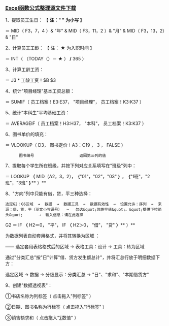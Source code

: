 ### [Excel函数公式整理源文件下载](https://dev.onti.net/down/CDN/Files/2019/10/13/Excel%E5%87%BD%E6%95%B0%E5%85%AC%E5%BC%8F%E6%95%B4%E7%90%86%20%281%29%281%29.docx"Excel函数公式整理源文件下载")

1、提取员工生日：   【 **注：&quot; &quot; 为小写 】**

＝ MID（ F3，7，4 ）&amp; &quot;年&quot; &amp; MID（ F3，11，2 ）&amp; &quot;月&quot; &amp; MID（ F3，13，2）&amp; &quot;日&quot;

2、计算员工工龄：   【 注： **★** 为入职时间 】

＝ INT（ （TODAY（）－ **★** ） **/** 365  ）

3、计算工龄工资：

＝ J3 \*  工龄工资！$B $3

4、统计&quot;项目经理&quot;基本工资总额：

＝ SUMIF（ 员工档案！E3:E37， &quot;项目经理&quot;， 员工档案！K3:K37 ）

5、统计&quot;本科生&quot;平均基础工资：

＝ AVERAGEIF（ 员工档案！H3:H37， &quot;本科&quot;， 员工档案！K3:K37 ）

6、图书单价的填充：

＝ VLOOKUP（ D3，   图书定价！A3：C19 ，   3 ，   FALSE ）

          图书编号                    返回第三列的值

7、提取每个学生所在班级，并按下列对应关系填写在&quot;班级&quot;列中：

  ＝ LOOKUP **（** MID（A2，3，2）， **｛**&quot;01&quot;，&quot;02&quot;，&quot;03&quot; **｝** ， **｛**&quot;1班&quot;，&quot;2班&quot;，&quot;3班&quot; **｝**** ）**

8、&quot;方向&quot;列中只能有借，贷，平三种选择：

    选定G2：G6区域  →  数据  →  数据工具  →  数据有效性  →  设置允许：序列  →  来源：借，贷，平（英文小写逗号）  →   勾选&quot;忽略空值&quot;、&quot;提供下拉箭头&quot;       →  输入信息：请在此选择

G2 ＝ IF **（** H2＝0， &quot;平&quot;， IF **（** H2＞0， &quot;借&quot;， &quot;贷&quot; **）**** ）**

   为数据列表自动套用格式，并将其转换为区域 ：

**——** 选定套用表格格式后的区域  →  表格工具：设计   →  工具：转为区域

   通过&quot;分类汇总&quot;按&quot;日&quot;计算&quot;借、贷方发生额总计&quot;，并将汇总行放于明细数据下方：

   选定区域  →  数据   →  分级显示：分类汇总   →  &quot;日&quot;、&quot;求和&quot;、&quot;本期借贷方&quot;

9、创建&quot;数据透视表&quot;：

①书店名称为列标签（ 点击拖入&quot;列标签&quot; ）

②日期、图书名称为行标签（ 点击拖入&quot;行标签&quot; ）

③销售额求和（ 点击拖入&quot;∑数值&quot; ）
